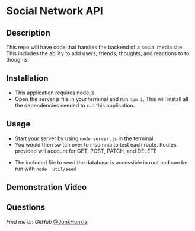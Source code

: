# Social Network API

## Description

This repo will have code that handles the backend of a social media site. This includes the ability to add users, friends, thoughts, and reactions to to thoughts

## Installation

- This application requires node.js. 
- Open the server.js file in your terminal and run ```npm i```. This will install all the dependencies needed to run this application.

## Usage

- Start your server by using ```node server.js``` in the terminal
- You would then switch over to insomnia to test each route. Routes provided will account for GET, POST, PATCH, and DELETE

* The included file to seed the database is accessible in root and can be run with ```node  util/seed```

## Demonstration Video



## Questions

*Find me on GitHub* [@JonkHunkle](https://github.com/JonkHunkle)